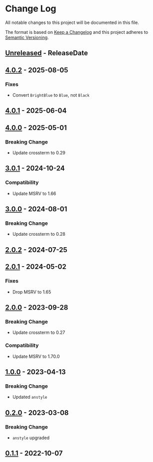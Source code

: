 # Change Log
All notable changes to this project will be documented in this file.

The format is based on [Keep a Changelog](https://keepachangelog.com/)
and this project adheres to [Semantic Versioning](https://semver.org/).

<!-- next-header -->
## [Unreleased] - ReleaseDate

## [4.0.2] - 2025-08-05

### Fixes

- Convert `BrightBlue` to `Blue`, not `Black`

## [4.0.1] - 2025-06-04

## [4.0.0] - 2025-05-01

### Breaking Change

- Update crossterm to 0.29

## [3.0.1] - 2024-10-24

### Compatibility

- Update MSRV to 1.66

## [3.0.0] - 2024-08-01

### Breaking Change

- Update crossterm to 0.28

## [2.0.2] - 2024-07-25

## [2.0.1] - 2024-05-02

### Fixes

- Drop MSRV to 1.65

## [2.0.0] - 2023-09-28

### Breaking Change

- Update crossterm to 0.27

### Compatibility

- Update MSRV to 1.70.0

## [1.0.0] - 2023-04-13

### Breaking Change

- Updated `anstyle`

## [0.2.0] - 2023-03-08

### Breaking Change

- `anstyle` upgraded

## [0.1.1] - 2022-10-07

<!-- next-url -->
[Unreleased]: https://github.com/rust-cli/anstyle/compare/anstyle-crossterm-v4.0.2...HEAD
[4.0.2]: https://github.com/rust-cli/anstyle/compare/anstyle-crossterm-v4.0.1...anstyle-crossterm-v4.0.2
[4.0.1]: https://github.com/rust-cli/anstyle/compare/anstyle-crossterm-v4.0.0...anstyle-crossterm-v4.0.1
[4.0.0]: https://github.com/rust-cli/anstyle/compare/anstyle-crossterm-v3.0.1...anstyle-crossterm-v4.0.0
[3.0.1]: https://github.com/rust-cli/anstyle/compare/anstyle-crossterm-v3.0.0...anstyle-crossterm-v3.0.1
[3.0.0]: https://github.com/rust-cli/anstyle/compare/anstyle-crossterm-v2.0.2...anstyle-crossterm-v3.0.0
[2.0.2]: https://github.com/rust-cli/anstyle/compare/anstyle-crossterm-v2.0.1...anstyle-crossterm-v2.0.2
[2.0.1]: https://github.com/rust-cli/anstyle/compare/anstyle-crossterm-v2.0.0...anstyle-crossterm-v2.0.1
[2.0.0]: https://github.com/rust-cli/anstyle/compare/anstyle-crossterm-v1.0.0...anstyle-crossterm-v2.0.0
[1.0.0]: https://github.com/rust-cli/anstyle/compare/anstyle-crossterm-v0.2.0...anstyle-crossterm-v1.0.0
[0.2.0]: https://github.com/rust-cli/anstyle/compare/anstyle-crossterm-v0.1.1...anstyle-crossterm-v0.2.0
[0.1.1]: https://github.com/rust-cli/anstyle/compare/08f1895103116a5c4bd25e3514463467f997fd71...anstyle-crossterm-v0.1.1
